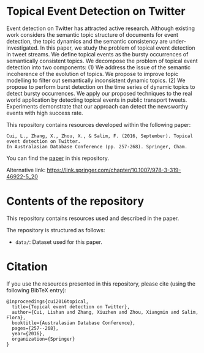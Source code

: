 # Topical Event Detection on Twitter
Event detection on Twitter has attracted active research. Although existing work considers the semantic topic structure of documents for event detection, the topic dynamics and the semantic consistency are under-investigated. In this paper, we study the problem of topical event detection in tweet streams. We define topical events as the bursty occurrences of semantically consistent topics. We decompose the problem of topical event detection into two components: (1) We address the issue of the semantic incoherence of the evolution of topics. We propose to improve topic modelling to filter out semantically inconsistent dynamic topics. (2) We propose to perform burst detection on the time series of dynamic topics to detect bursty occurrences. We apply our proposed techniques to the real world application by detecting topical events in public transport tweets. Experiments demonstrate that our approach can detect the newsworthy events with high success rate.

This repository contains resources developed within the following paper:

	Cui, L., Zhang, X., Zhou, X., & Salim, F. (2016, September). Topical event detection on Twitter. 
	In Australasian Database Conference (pp. 257-268). Springer, Cham.
  
You can find the [paper](https://github.com/cruiseresearchgroup/Topical-Event-Detection-on-Twitter/blob/master/Cui-2016-Topical_Event_Detection_on_Twitter.pdf) in this repository. 

Alternative link: https://link.springer.com/chapter/10.1007/978-3-319-46922-5_20

# Contents of the repository
This repository contains resources used and described in the paper.

The repository is structured as follows:

- `data/`: Dataset used for this paper. 

# Citation
If you use the resources presented in this repository, please cite (using the following BibTeX entry):
```
@inproceedings{cui2016topical,
  title={Topical event detection on Twitter},
  author={Cui, Lishan and Zhang, Xiuzhen and Zhou, Xiangmin and Salim, Flora},
  booktitle={Australasian Database Conference},
  pages={257--268},
  year={2016},
  organization={Springer}
}
```
